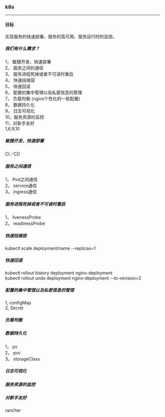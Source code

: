 ### k8s
---
#### 目标
实现服务的快速部署、服务的高可用、服务运行时的监控。  
##### 我们有什么需求？
1， 敏捷开发，快速部署  
2， 服务之间的通信  
3， 服务进程死掉或者不可读时重启    
4， 快速括缩容  
5， 快速回滚  
6， 配置的集中管理以及私密信息的管理   
7， 负载均衡 (nginx个性化的一些配置)   
8， 数据持久化  
9， 日志可视化  
10，服务资源的监控  
11，对新手友好  
1,6,9,10
##### 敏捷开发，快速部署  
CI／CD
##### 服务之间通信  
1， Pod之间通信  
2， service通信  
3， ingress通信  
##### 服务进程死掉或者不可读时重启  
1， livenessProbe  
2， readinessProbe  
##### 快速括缩容
kubectl scale deployment/name --replicas=1  
##### 快速回滚  
kubectl rollout history deployment nginx-deployment  
kubectl rollout undo deployment nginx-deployment --to-revision=2  
##### 配置的集中管理以及私密信息的管理    
1, configMap  
2, Secret  
##### 负载均衡  
##### 数据持久化  
1， pv  
2， pvc  
3， storageClass  
##### 日志可视化
##### 服务资源的监控   
##### 对新手友好
rancher

